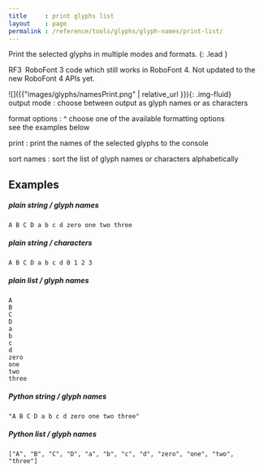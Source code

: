 ```yaml
---
title     : print glyphs list
layout    : page
permalink : /reference/tools/glyphs/glyph-names/print-list/
---
```


Print the selected glyphs in multiple modes and formats.
{: .lead }

<span class="badge text-bg-warning rounded-0">RF3</span> RoboFont 3 code which still works in RoboFont 4. Not updated to the new RoboFont 4 APIs yet.  


<div class='row'>

<div class='col-sm-4' markdown='1'>
![]({{"images/glyphs/namesPrint.png" | relative_url }}){: .img-fluid}
</div>

<div class='col-sm-4' markdown='1'>
output mode
: choose between output as glyph names or as characters

format options
: ^
  choose one of the available formatting options  
  see the examples below

print
: print the names of the selected glyphs to the console

sort names
: sort the list of glyph names or characters alphabetically
</div>

</div>


Examples
--------

##### plain string / glyph names

```
A B C D a b c d zero one two three
```

##### plain string / characters

```
A B C D a b c d 0 1 2 3
```

##### plain list / glyph names

```
A
B
C
D
a
b
c
d
zero
one
two
three
```

##### Python string / glyph names

```
"A B C D a b c d zero one two three"
```

##### Python list / glyph names

```
["A", "B", "C", "D", "a", "b", "c", "d", "zero", "one", "two", "three"]
```
